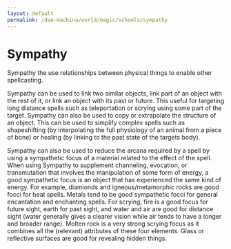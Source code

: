 ```yaml
---
layout: default
permalink: /dae-machina/world/magic/schools/sympathy
---
```


# Sympathy

Sympathy the use relationships between physical things to enable other spellcasting.

Sympathy can be used to link two similar objects, link part of an object with the rest of it, or link an object with its past or future. 
This useful for targeting long distance spells such as teleportation or scrying using some part of the target. 
Sympathy can also be used to copy or extrapolate the structure of an object. This can be used to simplify complex spells such as shapeshifting (by interpolating the full physiology of an animal from a piece of bone) 
or healing (by linking to the past state of the targets body). 

Sympathy can also be used to reduce the arcana required by a spell by using a sympathetic focus of a material related to the effect of the spell.
When using Sympathy to supplement channeling, evocation, or transmutation that involves the manipulation of some form of energy, a good sympathetic focus is an object that has experienced the same kind of energy. 
For example, diamionds and igneous/metamorphic rocks are good focci for heat spells.
Metals tend to be good sympathetic focci for general encantation and enchanting spells.
For scrying, fire is a good focus for future sight, earth for past sight, and water and air are good for distance sight (water generally gives a clearer vision while air tends to have a longer and broader range). 
Molten rock is a very strong scrying focus as it combines all the (relevant) attributes of these four elements. Glass or reflective surfaces are good for revealing hidden things.
